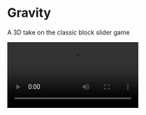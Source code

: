 # Gravity
A 3D take on the classic block slider game

![](https://prerana-achar.github.io/assets/resources/Gravity.mp4)